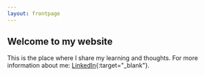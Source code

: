 ```yaml
---
layout: frontpage
---
```


## Welcome to my website

This is the place where I share my learning and thoughts. For more information about me: [LinkedIn](http://linkedin.com/in/wenfengzhuo){:target="_blank"}.


